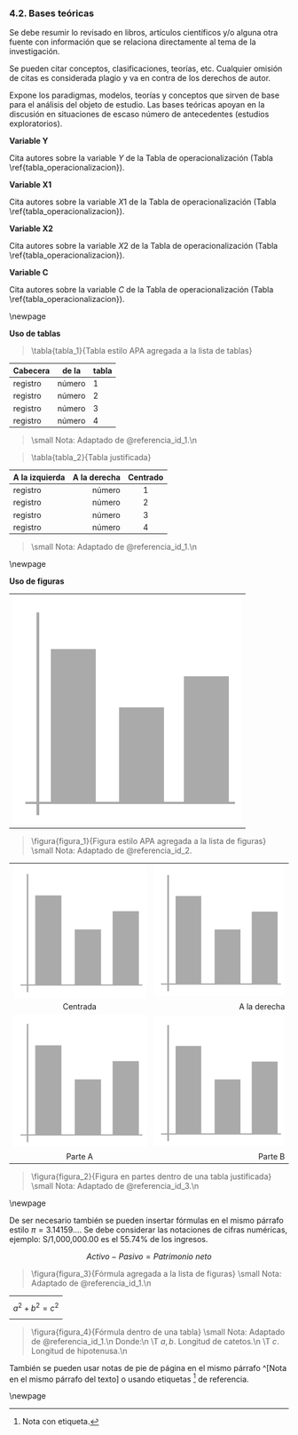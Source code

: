 ### 4.2. Bases teóricas

Se debe resumir lo revisado en libros, artículos científicos y/o alguna otra fuente con 
información que se relaciona directamente al tema de la investigación.

Se pueden citar conceptos, clasificaciones, teorías, etc. Cualquier omisión de citas es 
considerada plagio y va en contra de los derechos de autor.

Expone los paradigmas, modelos, teorías y conceptos que sirven de  base para el análisis 
del objeto de estudio. Las bases teóricas apoyan en la discusión en situaciones de escaso 
número de antecedentes (estudios exploratorios).

**Variable Y**

Cita autores sobre la variable $Y$ de la Tabla de operacionalización (Tabla \ref{tabla_operacionalizacion}).

**Variable X1**

Cita autores sobre la variable $X1$ de la Tabla de operacionalización (Tabla \ref{tabla_operacionalizacion}).

**Variable X2**

Cita autores sobre la variable $X2$ de la Tabla de operacionalización (Tabla \ref{tabla_operacionalizacion}).

**Variable C**

Cita autores sobre la variable $C$ de la Tabla de operacionalización (Tabla \ref{tabla_operacionalizacion}).

\newpage

**Uso de tablas**

> \tabla{tabla_1}{Tabla estilo APA agregada a la lista de tablas}

| Cabecera | de la | tabla
| -- | -- | --
| registro | número | 1
| registro | número | 2
| registro | número | 3
| registro | número | 4

> \small Nota: Adaptado de @referencia_id_1.\n


> \tabla{tabla_2}{Tabla justificada}

| A la izquierda | A la derecha | Centrado
| -- | --: | :--:
| registro | número | 1
| registro | número | 2
| registro | número | 3
| registro | número | 4

> \small Nota: Adaptado de @referencia_id_1.\n

\newpage

**Uso de figuras**

| |
| --
| ![](datos/figura.png)

> \figura{figura_1}{Figura estilo APA agregada a la lista de figuras}
> \small Nota: Adaptado de @referencia_id_2.

| | |
| :--: | --:
| ![](datos/figura.png) | ![](datos/figura.png)
| Centrada | A la derecha
| ![](datos/figura.png) | ![](datos/figura.png)
| Parte A | Parte B

> \figura{figura_2}{Figura en partes dentro de una tabla justificada}
> \small Nota: Adaptado de @referencia_id_3.\n

\newpage

De ser necesario también se pueden insertar fórmulas en el mismo párrafo estilo
$\pi = 3{.}14159...$. Se debe considerar las notaciones de cifras numéricas, ejemplo:
S/1,000,000.00 es el 55.74% de los ingresos.

$$Activo - Pasivo = Patrimonio\ neto$$

> \figura{figura_3}{Fórmula agregada a la lista de figuras}
> \small Nota: Adaptado de @referencia_id_1.\n

| |
| --
| $$a^2 + b^2 = c^2$$

> \figura{figura_4}{Fórmula dentro de una tabla}
> \small Nota: Adaptado de @referencia_id_1.\n
> Donde:\n
> \T $a, b$. Longitud de catetos.\n
> \T $c$. Longitud de hipotenusa.\n


También se pueden usar notas de pie de página en el mismo párrafo ^[Nota en el mismo párrafo 
del texto] o usando etiquetas [^etiqueta] de referencia.

[^etiqueta]: Nota con etiqueta.

\newpage
